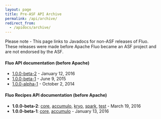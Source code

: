 ```yaml
---
layout: page
title: Pre-ASF API Archive
permalink: /api/archive/
redirect_from:
  - /apidocs/archive/
---
```


<div class="alert alert-danger" role="alert">Please note - This page links to Javadocs for non-ASF releases of Fluo.  These releases were made before Apache Fluo became an ASF project and are not endorsed by the ASF.</div>

#### Fluo API documentation (before Apache)

* <a href="{{ site.old_api_base }}/fluo-api/1.0.0-beta-2/" target="_blank">1.0.0-beta-2</a> - January 12, 2016
* <a href="{{ site.old_api_base }}/fluo-api/1.0.0-beta-1/" target="_blank">1.0.0-beta-1</a> - June 9, 2015
* <a href="{{ site.old_api_base }}/fluo-api/1.0.0-alpha-1/" target="_blank">1.0.0-alpha-1</a> - October 2, 2014

#### Fluo Recipes API documentation (before Apache)

* **1.0.0-beta-2**: <a href="{{ site.old_api_base }}/fluo-recipes-core/1.0.0-beta-2/" target="_blank">core</a>, <a href="{{ site.old_api_base }}/fluo-recipes-accumulo/1.0.0-beta-2/" target="_blank">accumulo</a>, <a href="{{ site.old_api_base }}/fluo-recipes-kryo/1.0.0-beta-2/" target="_blank">kryo</a>, <a href="{{ site.old_api_base }}/fluo-recipes-spark/1.0.0-beta-2/" target="_blank">spark</a>, <a href="{{ site.old_api_base }}/fluo-recipes-test/1.0.0-beta-2/" target="_blank">test</a> - March 19, 2016
* **1.0.0-beta-1**: <a href="{{ site.old_api_base }}/fluo-recipes-core/1.0.0-beta-1/" target="_blank">core</a>, <a href="{{ site.old_api_base }}/fluo-recipes-accumulo/1.0.0-beta-1/" target="_blank">accumulo</a> - January 13, 2016
